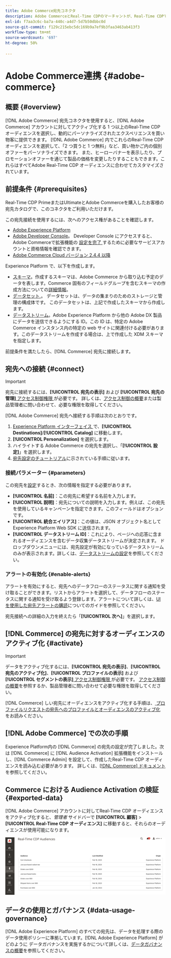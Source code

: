 ```yaml
---
title: Adobe Commerce宛先コネクタ
description: Adobe CommerceとReal-Time CDPのマーチャントが、Real-Time CDPで作成および管理される顧客オーディエンスに合わせてカスタマイズされた、関連性の高いサイトのコンテンツとプロモーションを提供することで、ショッピングエクスペリエンスをパーソナライズする方法を説明します。
exl-id: f7aa3c6c-ba7a-440c-a4d7-5d7b50dbbc0d
source-git-commit: f129c215ebc5dc169b9a7ef9b3faa3463ab413f3
workflow-type: tm+mt
source-wordcount: '697'
ht-degree: 50%

---
```


# Adobe Commerce連携 {#adobe-commerce}

## 概要 {#overview}

[!DNL Adobe Commerce] 宛先コネクタを使用すると、[!DNL Adobe Commerce] アカウントに対してアクティブ化する 1 つ以上のReal-Time CDP オーディエンスを選択し、動的にパーソナライズされたエクスペリエンスを買い物客に提供できます。 [!DNL Adobe Commerce] 内でこれらのReal-Time CDP オーディエンスを選択して、「2 つ買うと 1 つ無料」など、買い物かご内の個別オファーをパーソナライズできます。 また、ヒーローバナーを表示したり、プロモーションオファーを通じて製品の価格を変更したりすることもできます。これらはすべてAdobe Real-Time CDP オーディエンスに合わせてカスタマイズされています。

## 前提条件 {#prerequisites}

Real-Time CDP PrimeまたはUltimateとAdobe Commerceを購入したお客様の宛先カタログで、このコネクタをご利用いただけます。

この宛先接続を使用するには、次へのアクセス権があることを確認します。

- [Adobe Experience Platform](https://experience.adobe.com/)
- [Adobe Developer Console](https://developer.adobe.com/developer-console/docs/guides/getting-started/)。 Developer Console にアクセスすると、Adobe Commerceで拡張機能の [ 設定を完了 ](https://experienceleague.adobe.com/docs/commerce-admin/customers/customers-menu/audience-activation.html#configure-the-extension) するために必要なサービスアカウントと資格情報を確認できます。
- [Adobe Commerce Cloud バージョン 2.4.4 以降](https://business.adobe.com/jp/products/magento/magento-commerce.html)

Experience Platform で、以下を作成します。

- [スキーマ](../../../xdm/schema/composition.md)。作成するスキーマは、Adobe Commerce から取り込む予定のデータを表します。Commerce 固有のフィールドグループを含むスキーマの作成方法についての[詳細情報](https://experienceleague.adobe.com/docs/commerce-merchant-services/data-connection/fundamentals/update-xdm.html)。
- [ データセット ](../../../catalog/datasets/user-guide.md#create)。 データセットは、データの集まりのためのストレージと管理の構成体です。 このデータセットは、上記で作成したスキーマから作成します。
- [データストリーム](../../../datastreams/overview.md#create)。Adobe Experience Platform から他の Adobe DX 製品にデータを送信できるようにする ID。この ID は、特定の Adobe Commerce インスタンス内の特定の web サイトに関連付ける必要があります。このデータストリームを作成する場合は、上で作成した XDM スキーマを指定します。

前提条件を満たしたら、[!DNL Commerce] 宛先に接続します。

## 宛先への接続 {#connect}

>[!IMPORTANT]
> 
>宛先に接続するには、**[!UICONTROL 宛先の表示]** および **[!UICONTROL 宛先の管理]**[ アクセス制御権限 ](/help/access-control/home.md#permissions) が必要です。 詳しくは、[アクセス制御の概要](/help/access-control/ui/overview.md)または製品管理者に問い合わせて、必要な権限を取得してください。

[!DNL Adobe Commerce] 宛先へ接続する手順は次のとおりです。

1. [Experience Platform インターフェイス ](https://experience.adobe.com/platform/) で、**[!UICONTROL Destinations]**/**[!UICONTROL Catalog]** に移動します。
1. **[!UICONTROL Personalization]** を選択します。
1. ハイライトする Adobe Commerce の宛先を選択し、「**[!UICONTROL 設定]**」を選択します。
1. [宛先設定のチュートリアル](../../ui/connect-destination.md)に示されている手順に従います。

### 接続パラメーター {#parameters}

この宛先を[設定](../../ui/connect-destination.md)するとき、次の情報を指定する必要があります。

- **[!UICONTROL 名前]**：この宛先に希望する名前を入力します。
- **[!UICONTROL 説明]**：宛先についての説明を入力します。例えば、この宛先を使用しているキャンペーンを指定できます。このフィールドはオプションです。
- **[!UICONTROL 統合エイリアス]**：この値は、JSON オブジェクト名として Experience Platform Web SDK に送信されます。
- **[!UICONTROL データストリーム ID]**：これにより、ページへの応答に含まれるオーディエンスを含むデータ収集データストリームが決定されます。 ドロップダウンメニューには、宛先設定が有効になっているデータストリームのみが表示されます。詳しくは、[データストリームの設定](../../../datastreams/overview.md)を参照してください。

### アラートの有効化 {#enable-alerts}

アラートを有効にすると、宛先へのデータフローのステータスに関する通知を受け取ることができます。リストからアラートを選択して、データフローのステータスに関する通知を受け取るよう登録します。アラートについて詳しくは、[UI を使用した宛先アラートの購読](../../ui/alerts.md)についてのガイドを参照してください。

宛先接続への詳細の入力を終えたら「**[!UICONTROL 次へ]**」を選択します。

## [!DNL Commerce] の宛先に対するオーディエンスのアクティブ化 {#activate}

>[!IMPORTANT]
> 
>データをアクティブ化するには、**[!UICONTROL 宛先の表示]**、**[!UICONTROL 宛先のアクティブ化]**、**[!UICONTROL プロファイルの表示]** および **[!UICONTROL セグメントの表示]**[ アクセス制御権限 ](/help/access-control/home.md#permissions) が必要です。 [アクセス制御の概要](/help/access-control/ui/overview.md)を参照するか、製品管理者に問い合わせて必要な権限を取得してください。

[!DNL Commerce] しい宛先にオーディエンスをアクティブ化する手順は、[ プロファイルリクエストの宛先へのプロファイルとオーディエンスのアクティブ化 ](../../ui/activate-edge-personalization-destinations.md) をお読みください。

## [!DNL Adobe Commerce] での次の手順

Experience Platform内の [!DNL Commerce] の宛先の設定が完了しました。次は [!DNL Commerce] に [!DNL Audience Activation] 拡張機能をインストールし、[!DNL Commerce Admin] を設定して、作成したReal-Time CDP オーディエンスを読み込む必要があります。 詳しくは、[[!DNL Commerce] ドキュメント](https://experienceleague.adobe.com/docs/commerce-admin/customers/customers-menu/audience-activation.html)を参照してください。

## Commerce における Audience Activation の検証 {#exported-data}

[!DNL Adobe Commerce] アカウントに対してReal-Time CDP オーディエンスをアクティブ化すると、_管理者_ サイドバーで **[!UICONTROL 顧客]** > **[!UICONTROL Real-Time CDP オーディエンス]** に移動すると、それらのオーディエンスが使用可能になります。

![Real-Time CDP オーディエンスダッシュボード ](../../assets/catalog/personalization/adobe-commerce/audience-library.png)

## データの使用とガバナンス {#data-usage-governance}

[!DNL Adobe Experience Platform] のすべての宛先は、データを処理する際のデータ使用ポリシーに準拠しています。[!DNL Adobe Experience Platform] がどのように データガバナンスを実施するかについて詳しくは、[データガバナンスの概要](/help/data-governance/home.md)を参照してください。
